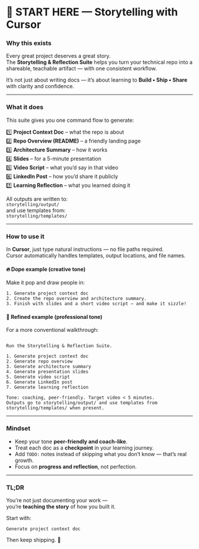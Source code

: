 # 🚀 START HERE — Storytelling with Cursor

### Why this exists
Every great project deserves a great story.  
The **Storytelling & Reflection Suite** helps you turn your technical repo into a shareable, teachable artifact — with one consistent workflow.

It’s not just about writing docs — it’s about learning to **Build • Ship • Share** with clarity and confidence.

---

### What it does
This suite gives you one command flow to generate:

1️⃣ **Project Context Doc** – what the repo is about  
2️⃣ **Repo Overview (README)** – a friendly landing page  
3️⃣ **Architecture Summary** – how it works  
4️⃣ **Slides** – for a 5-minute presentation  
5️⃣ **Video Script** – what you’d say in that video  
6️⃣ **LinkedIn Post** – how you’d share it publicly  
7️⃣ **Learning Reflection** – what you learned doing it  

All outputs are written to:  
`storytelling/output/`  
and use templates from:  
`storytelling/templates/`

---

### How to use it
In **Cursor**, just type natural instructions — no file paths required.  
Cursor automatically handles templates, output locations, and file names.

#### 🔥 Dope example (creative tone)
Make it pop and draw people in:

```
1. Generate project context doc
2. Create the repo overview and architecture summary.
3. Finish with slides and a short video script — and make it sizzle!

```

#### 🧭 Refined example (professional tone)
For a more conventional walkthrough:

```

Run the Storytelling & Reflection Suite.

1. Generate project context doc
2. Generate repo overview
3. Generate architecture summary
4. Generate presentation slides
5. Generate video script
6. Generate LinkedIn post
7. Generate learning reflection

Tone: coaching, peer-friendly. Target video < 5 minutes.
Outputs go to storytelling/output/ and use templates from storytelling/templates/ when present.

```

---

### Mindset
- Keep your tone **peer-friendly and coach-like**.  
- Treat each doc as a **checkpoint** in your learning journey.  
- Add `TODO:` notes instead of skipping what you don’t know — that’s real growth.  
- Focus on **progress and reflection**, not perfection.

---

### TL;DR
You’re not just documenting your work —  
you’re **teaching the story** of how you built it.

Start with:
```
Generate project context doc
```

Then keep shipping. 🚀
